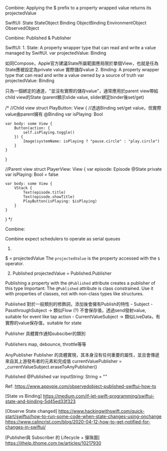 Combine:
Applying the $ prefix to a property wrapped value returns its projectedValue

SwiftUI:
State
StateObject
Binding
ObjectBinding
EnvironmentObject
ObservedObject

Combine:
Published & Publisher


SwiftUI:
1.
State:
A property wrapper type that can read and write a value managed by SwiftUI.
var projectedValue: Binding<Value>

如同Compose，Apple官方建議State所屬範圍應局限於單個View，也就是任為State應被設定為private value
實際儲存value
2.
Binding:
A property wrapper type that can read and write a value owned by a source of truth
var projectedValue: Binding<Value>

只為一個綁定的通道，"並沒有實際的儲存value"，通常應用於parent view帶給child view的State (parent顯示slide value, slider綁定binder後set/get)

/*
//Child view
struct PlayButton: View {
    //透過Binding set/get value，但實際value由parent擁有
    @Binding var isPlaying: Bool

    var body: some View {
        Button(action: {
            self.isPlaying.toggle()
        }) {
            Image(systemName: isPlaying ? "pause.circle" : "play.circle")
        }
    }
}

//Parent view
struct PlayerView: View {
    var episode: Episode
    @State private var isPlaying: Bool = false

    var body: some View {
        VStack {
            Text(episode.title)
            Text(episode.showTitle)
            PlayButton(isPlaying: $isPlaying)
        }
    }
}
*/

Combine:

Combine expect schedulers to operate as serial queues

1. 
$ = projectedValue
The `projectedValue` is the property accessed with the `$` operator.

2. Published
projectedValue = Published<Value>.Publisher

Publishing a property with the `@Published` attribute creates a publisher of this type
Important: The `@Published` attribute is class constrained. Use it with properties of classes, not with non-class types like structures.

Published
對於一般類別的修飾詞，添加後會擁有Publish的特性
    - Subject
        - PassthroughSubject -> 類似Flow (?) 不會保存值，透過send發射value, suitable for event like tap action
        - CurrentValueSubject -> 類似LiveData，有實際的value保存值，suitable for state

Publisher
    具體實作通知subsciber的類別

Publishers
    map, debounce, throttle等等

AnyPublisher
    Publisher 的具體實現，其本身沒有任何重要的屬性，並且會傳遞來自其上游發布者的元素和完成值
currentValuePublisher = _currentValueSubject.eraseToAnyPublisher()


Published
@Published var inputString: String = ""




Ref:
https://www.appypie.com/observedobject-published-swiftui-how-to 

[State vs Binding] https://medium.com/if-let-swift-programming/swiftui-state-and-binding-5d45ed33f323

[Observe State changed] https://www.hackingwithswift.com/quick-start/swiftui/how-to-run-some-code-when-state-changes-using-onchange
https://www.calincrist.com/blog/2020-04-12-how-to-get-notified-for-changes-in-swiftui/

[Publisher與 Subscriber 的 Lifecycle + 彈珠圖] https://ithelp.ithome.com.tw/articles/10217930